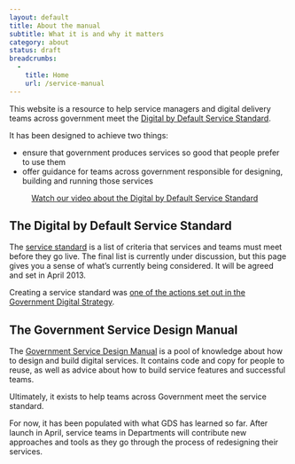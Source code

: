 ```yaml
---
layout: default
title: About the manual
subtitle: What it is and why it matters
category: about
status: draft
breadcrumbs:
  -
    title: Home
    url: /service-manual
---
```


This website is a resource to help service managers and digital delivery teams across government meet the [Digital by Default Service Standard](/service-manual/digital-by-default).

It has been designed to achieve two things:

* ensure that government produces services so good that people prefer to use them
* offer guidance for teams across government responsible for designing, building and running those services

<figure class="media-player-wrapper video">
	<a href="https://www.youtube.com/watch?v=RS3krZ1paB4">Watch our video about the Digital by Default Service Standard</a>
</figure>

## The Digital by Default Service Standard

The [service standard](/service-manual/digital-by-default) is a list of criteria that services and teams must meet before they go live. The final list is currently under discussion, but this page gives you a sense of what’s currently being considered. It will be agreed and set in April 2013.

Creating a service standard was [one of the actions set out in the Government Digital Strategy](http://publications.cabinetoffice.gov.uk/digital/strategy/#action-06).

## The Government Service Design Manual

The [Government Service Design Manual](/service-manual/) is a pool of knowledge about how to design and build digital services. It contains code and copy for people to reuse, as well as advice about how to build service features and successful teams.

Ultimately, it exists to help teams across Government meet the service standard.

For now, it has been populated with what GDS has learned so far. After launch in April, service teams in Departments will contribute new approaches and tools as they go through the process of redesigning their services.
